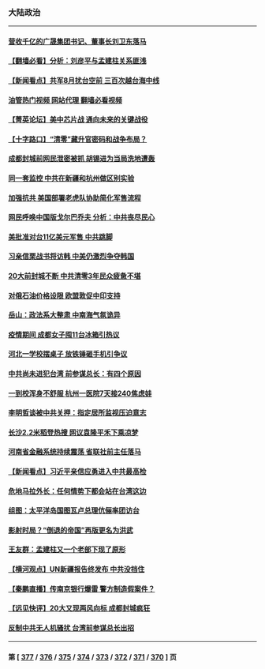 ### 大陆政治
---
#### [营收千亿的广晟集团书记、董事长刘卫东落马](../../pages/ncid277/n13817196.md?09042045) 
#### [【翻墙必看】分析：刘彦平与孟建柱关系匪浅](../../pages/ncid277/n13817082.md?09042045) 
#### [【新闻看点】共军8月扰台空前 三百次越台海中线](../../pages/ncid277/n13817009.md?09042045) 
#### [油管热门视频 网站代理 翻墙必看视频](http://209.222.30.114:81/youtube.html?09042045)
#### [【菁英论坛】美中芯片战 通向未来的关键战役](../../pages/ncid277/n13817010.md?09042045) 
#### [【十字路口】“清零”藏升官密码和战争布局？](../../pages/ncid277/n13816853.md?09042045) 
#### [成都封城前网民泄密被抓 胡锡进为当局洗地遭轰](../../pages/ncid277/n13816965.md?09042045) 
#### [同一套监控 中共在新疆和杭州做区别实验](../../pages/ncid277/n13816953.md?09042045) 
#### [加强抗共 美国部署老虎队协助简化军售流程](../../pages/ncid277/n13816978.md?09042045) 
#### [网民呼唤中国版戈尔巴乔夫 分析：中共丧尽民心](../../pages/ncid277/n13816373.md?09042045) 
#### [美批准对台11亿美元军售 中共跳脚](../../pages/ncid277/n13816926.md?09042045) 
#### [习亲信栗战书将访韩 中美仍激烈争夺韩国](../../pages/ncid277/n13816954.md?09042045) 
#### [20大前封城不断 中共清零3年民众疲惫不堪](../../pages/ncid277/n13816934.md?09042045) 
#### [对俄石油价格设限 欧盟敦促中印支持](../../pages/ncid277/n13816883.md?09042045) 
#### [岳山：政法系大整肃 中南海气氛诡异](../../pages/ncid277/n13816877.md?09042045) 
#### [疫情期间 成都女子囤11台冰箱引热议](../../pages/ncid277/n13816816.md?09042045) 
#### [河北一学校摆桌子 放铁锤砸手机引争议](../../pages/ncid277/n13816760.md?09042045) 
#### [中共尚未进犯台湾 前参谋总长：有四个原因](../../pages/ncid277/n13816751.md?09042045) 
#### [一到校浑身不舒服 杭州一医院7天接240焦虑娃](../../pages/ncid277/n13816743.md?09042045) 
#### [李明哲谈被中共关押：指定居所监视压迫意志](../../pages/ncid277/n13816715.md?09042045) 
#### [长沙2.2米稻登热搜 网议袁隆平禾下乘凉梦](../../pages/ncid277/n13816688.md?09042045) 
#### [河南省金融系统持续震荡 省联社前主任落马](../../pages/ncid277/n13816673.md?09042045) 
#### [【新闻看点】习近平亲信应勇进入中共最高检](../../pages/ncid277/n13816481.md?09042045) 
#### [危地马拉外长：任何情势下都会站在台湾这边](../../pages/ncid277/n13816582.md?09042045) 
#### [组图：太平洋岛国图瓦卢总理伉俪率团访台](../../pages/ncid277/n13816546.md?09042045) 
#### [影射时局？“倒退的帝国”再版更名为洪武](../../pages/ncid277/n13816536.md?09042045) 
#### [王友群：孟建柱又一个老部下现了原形](../../pages/ncid277/n13816442.md?09042045) 
#### [【横河观点】UN新疆报告终发布 中共没挡住](../../pages/ncid277/n13816447.md?09042045) 
#### [【秦鹏直播】传南京银行爆雷 警方制造假案件？](../../pages/ncid277/n13816478.md?09042045) 
#### [【远见快评】20大又现两风向标 成都封城疯狂](../../pages/ncid277/n13816482.md?09042045) 
#### [反制中共无人机骚扰 台湾前参谋总长出招](../../pages/ncid277/n13816415.md?09042045) 

---
#### 第 [ [377](./377.md?09042045) / [376](./376.md?09042045) / [375](./375.md?09042045) / [374](./374.md?09042045) / [373](./373.md?09042045) / [372](./372.md?09042045) / [371](./371.md?09042045) / [370](./370.md?09042045) ] 页
